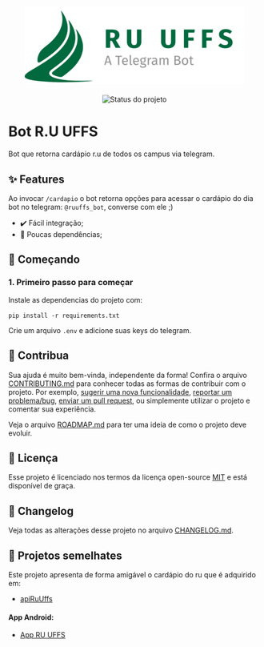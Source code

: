 <p align="center">
    <img width="440" src="ruuffs-logo.svg" title="Logo do projeto"><br /><br />
    <img src="https://img.shields.io/maintenance/yes/2024?style=for-the-badge" title="Status do projeto">
</p>

# Bot R.U UFFS

Bot que retorna cardápio r.u de todos os campus via telegram.

## ✨ Features

Ao invocar `/cardapio` o bot retorna opções para acessar o cardápio do dia 
<br>
bot no telegram: `@ruuffs_bot`, converse com ele ;)

* ✔️ Fácil integração;
* 🥢 Poucas dependências;

## 🚀 Começando

### 1. Primeiro passo para começar


Instale as dependencias do projeto com:
```
pip install -r requirements.txt
```

Crie um arquivo `.env` e adicione suas keys do telegram.

## 🤝 Contribua

Sua ajuda é muito bem-vinda, independente da forma! Confira o arquivo [CONTRIBUTING.md](CONTRIBUTING.md) para conhecer todas as formas de contribuir com o projeto. Por exemplo, [sugerir uma nova funcionalidade](https://github.com/ccuffs/template/issues/new?assignees=&labels=&template=feature_request.md&title=), [reportar um problema/bug](https://github.com/ccuffs/template/issues/new?assignees=&labels=bug&template=bug_report.md&title=), [enviar um pull request](https://github.com/ccuffs/hacktoberfest/blob/master/docs/tutorial-pull-request.md), ou simplemente utilizar o projeto e comentar sua experiência.

Veja o arquivo [ROADMAP.md](ROADMAP.md) para ter uma ideia de como o projeto deve evoluir.


## 🎫 Licença

Esse projeto é licenciado nos termos da licença open-source [MIT](https://choosealicense.com/licenses/mit) e está disponível de graça.

## 🧬 Changelog

Veja todas as alterações desse projeto no arquivo [CHANGELOG.md](CHANGELOG.md).

## 🧪 Projetos semelhates

Este projeto apresenta de forma amigável o cardápio do ru que é adquirido em:

* [apiRuUffs](https://github.com/mascDriver/apiRuUffs)
#### App Android: 
* [App RU UFFS](https://github.com/mascDriver/app_ru_uffs)

